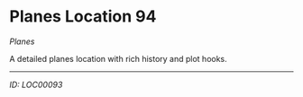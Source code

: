 # Planes Location 94

*Planes*

A detailed planes location with rich history and plot hooks.

---
*ID: LOC00093*